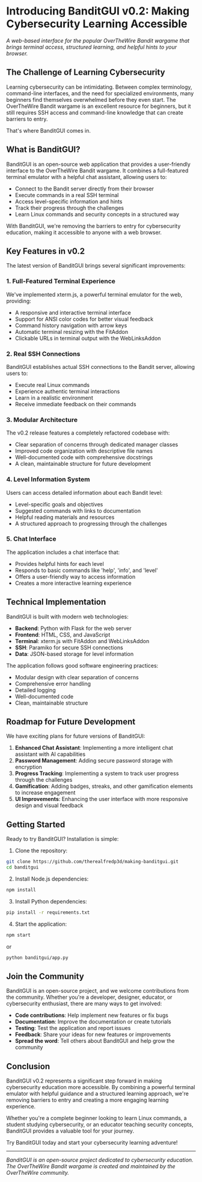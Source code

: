 # Introducing BanditGUI v0.2: Making Cybersecurity Learning Accessible

*A web-based interface for the popular OverTheWire Bandit wargame that brings terminal access, structured learning, and helpful hints to your browser.*

## The Challenge of Learning Cybersecurity

Learning cybersecurity can be intimidating. Between complex terminology, command-line interfaces, and the need for specialized environments, many beginners find themselves overwhelmed before they even start. The OverTheWire Bandit wargame is an excellent resource for beginners, but it still requires SSH access and command-line knowledge that can create barriers to entry.

That's where BanditGUI comes in.

## What is BanditGUI?

BanditGUI is an open-source web application that provides a user-friendly interface to the OverTheWire Bandit wargame. It combines a full-featured terminal emulator with a helpful chat assistant, allowing users to:

- Connect to the Bandit server directly from their browser
- Execute commands in a real SSH terminal
- Access level-specific information and hints
- Track their progress through the challenges
- Learn Linux commands and security concepts in a structured way

With BanditGUI, we're removing the barriers to entry for cybersecurity education, making it accessible to anyone with a web browser.

## Key Features in v0.2

The latest version of BanditGUI brings several significant improvements:

### 1. Full-Featured Terminal Experience

We've implemented xterm.js, a powerful terminal emulator for the web, providing:
- A responsive and interactive terminal interface
- Support for ANSI color codes for better visual feedback
- Command history navigation with arrow keys
- Automatic terminal resizing with the FitAddon
- Clickable URLs in terminal output with the WebLinksAddon

### 2. Real SSH Connections

BanditGUI establishes actual SSH connections to the Bandit server, allowing users to:
- Execute real Linux commands
- Experience authentic terminal interactions
- Learn in a realistic environment
- Receive immediate feedback on their commands

### 3. Modular Architecture

The v0.2 release features a completely refactored codebase with:
- Clear separation of concerns through dedicated manager classes
- Improved code organization with descriptive file names
- Well-documented code with comprehensive docstrings
- A clean, maintainable structure for future development

### 4. Level Information System

Users can access detailed information about each Bandit level:
- Level-specific goals and objectives
- Suggested commands with links to documentation
- Helpful reading materials and resources
- A structured approach to progressing through the challenges

### 5. Chat Interface

The application includes a chat interface that:
- Provides helpful hints for each level
- Responds to basic commands like 'help', 'info', and 'level'
- Offers a user-friendly way to access information
- Creates a more interactive learning experience

## Technical Implementation

BanditGUI is built with modern web technologies:

- **Backend**: Python with Flask for the web server
- **Frontend**: HTML, CSS, and JavaScript
- **Terminal**: xterm.js with FitAddon and WebLinksAddon
- **SSH**: Paramiko for secure SSH connections
- **Data**: JSON-based storage for level information

The application follows good software engineering practices:
- Modular design with clear separation of concerns
- Comprehensive error handling
- Detailed logging
- Well-documented code
- Clean, maintainable structure

## Roadmap for Future Development

We have exciting plans for future versions of BanditGUI:

1. **Enhanced Chat Assistant**: Implementing a more intelligent chat assistant with AI capabilities
2. **Password Management**: Adding secure password storage with encryption
3. **Progress Tracking**: Implementing a system to track user progress through the challenges
4. **Gamification**: Adding badges, streaks, and other gamification elements to increase engagement
5. **UI Improvements**: Enhancing the user interface with more responsive design and visual feedback

## Getting Started

Ready to try BanditGUI? Installation is simple:

1. Clone the repository:
```bash
git clone https://github.com/therealfredp3d/making-banditgui.git
cd banditgui
```

2. Install Node.js dependencies:
```bash
npm install
```

3. Install Python dependencies:
```bash
pip install -r requirements.txt
```

4. Start the application:
```bash
npm start
```
or
```bash
python banditgui/app.py
```

## Join the Community

BanditGUI is an open-source project, and we welcome contributions from the community. Whether you're a developer, designer, educator, or cybersecurity enthusiast, there are many ways to get involved:

- **Code contributions**: Help implement new features or fix bugs
- **Documentation**: Improve the documentation or create tutorials
- **Testing**: Test the application and report issues
- **Feedback**: Share your ideas for new features or improvements
- **Spread the word**: Tell others about BanditGUI and help grow the community

## Conclusion

BanditGUI v0.2 represents a significant step forward in making cybersecurity education more accessible. By combining a powerful terminal emulator with helpful guidance and a structured learning approach, we're removing barriers to entry and creating a more engaging learning experience.

Whether you're a complete beginner looking to learn Linux commands, a student studying cybersecurity, or an educator teaching security concepts, BanditGUI provides a valuable tool for your journey.

Try BanditGUI today and start your cybersecurity learning adventure!

---

*BanditGUI is an open-source project dedicated to cybersecurity education. The OverTheWire Bandit wargame is created and maintained by the OverTheWire community.*
